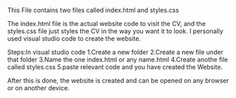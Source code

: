 This File contains two files called index.html and styles.css

The index.html file is the actual website code to visit the CV, and the styles.css file just styles the CV in the way you want it to look.
I personally used visual studio code to create the website.

Steps:In visual studio code
1.Create a new folder
2.Create a new file under that folder
3.Name the one index.html or any name.html
4.Create anothe file called styles.css
5.paste relevant code and you have created the Website.

After this is done, the website is created and can be opened on any browser or on another device.
